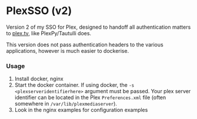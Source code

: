 # PlexSSO (v2)
Version 2 of my SSO for Plex, designed to handoff all authentication matters to [plex.tv](https://plex.tv), like PlexPy/Tautulli does.

This version does not pass authentication headers to the various applications, however is much easier to dockerise.

### Usage
1. Install docker, nginx
2. Start the docker container. If using docker, the `-s <plexserveridentifierhere>` argument must be passed. Your plex server identifier can be located in the Plex `Preferences.xml` file (often somewhere in `/var/lib/plexmediaserver`).
3. Look in the nginx examples for configuration examples
